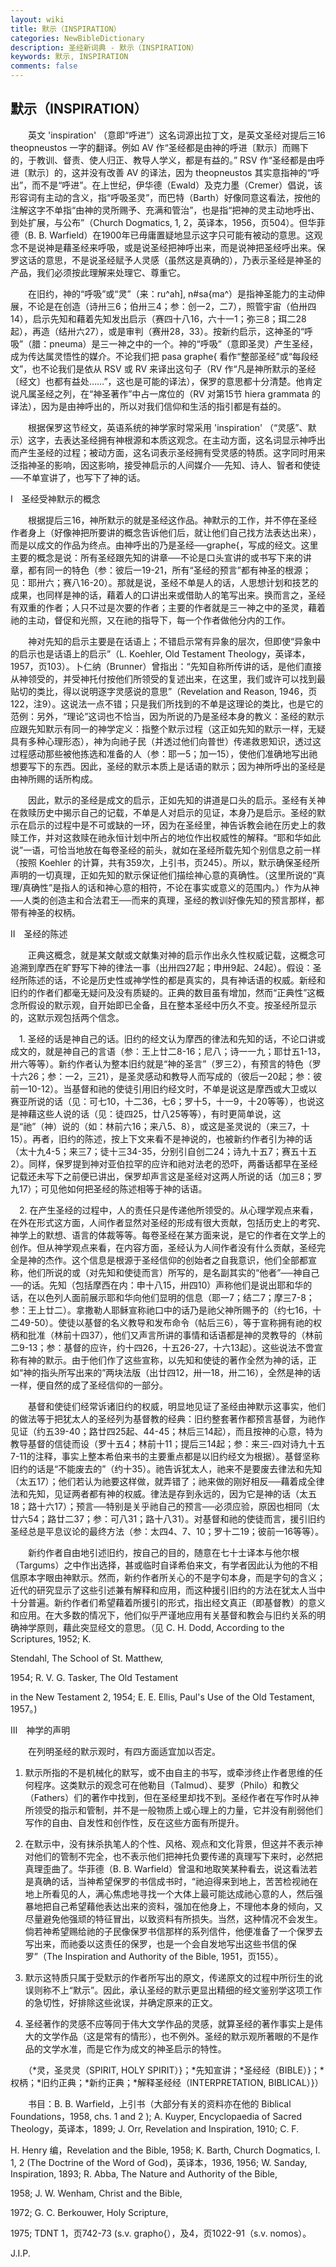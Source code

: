 ```yaml
---
layout: wiki
title: 默示（INSPIRATION）
categories: NewBibleDictionary
description: 圣经新词典 - 默示（INSPIRATION）
keywords: 默示, INSPIRATION
comments: false
---
```


## 默示（INSPIRATION）

　　英文 'inspiration' （意即“呼进”）这名词源出拉丁文，是英文圣经对提后三16 theopneustos 一字的翻译。例如 AV 作“圣经都是由神的呼进〔默示〕而赐下的，于教训、督责、使人归正、教导人学义，都是有益的。” RSV 作“圣经都是由呼进〔默示〕的，这并没有改善 AV 的译法，因为 theopneustos 其实意指神的“呼出”，而不是“呼进”。在上世纪，伊华德（Ewald）及克力墨（Cremer）倡说，该形容词有主动的含义，指“呼吸圣灵”，而巴特（Barth）好像同意这看法，按他的注解这字不单指“由神的灵所赐予、充满和管治”，也是指“把神的灵主动地呼出、到处扩展，与公布”（Church Dogmatics, 1, 2，英译本，1956，页504）。但华菲德（B. B. Warfield）在1900年已毋庸置疑地显示这字只可能有被动的意思。这观念不是说神是藉圣经来呼吸，或是说圣经把神呼出来，而是说神把圣经呼出来。保罗这话的意思，不是说圣经赋予人灵感（虽然这是真确的），乃表示圣经是神圣的产品，我们必须按此理解来处理它、尊重它。

　　在旧约，神的“呼吸”或“灵”（来：ru^ah], n#sa{ma^）是指神圣能力的主动伸展，不论是在创造（诗卅三6；伯卅三4；参：创一2，二7），照管宇宙（伯卅四14），启示先知和藉着先知发出启示（赛四十八16，六十一1；弥三8；珥二28起），再造（结卅六27），或是审判（赛卅28，33）。按新约启示，这神圣的“呼吸”（腊：pneuma）是三一神之中的一个。神的“呼吸”（意即圣灵）产生圣经，成为传达属灵悟性的媒介。不论我们把 pasa graphe{ 看作“整部圣经”或“每段经文”，也不论我们是依从 RSV 或 RV 来译出这句子（RV 作“凡是神所默示的圣经〔经文〕也都有益处……”，这也是可能的译法），保罗的意思都十分清楚。他肯定说凡属圣经之列，在“神圣著作”中占一席位的（RV 对第15节 hiera grammata 的译法），因为是由神呼出的，所以对我们信仰和生活的指引都是有益的。

　　根据保罗这节经文，英语系统的神学家时常采用 'inspiration' （“灵感”、默示）这字，去表达圣经拥有神根源和本质这观念。在主动方面，这名词显示神呼出而产生圣经的过程；被动方面，这名词表示圣经拥有受灵感的特质。这字同时用来泛指神圣的影响，因这影响，接受神启示的人间媒介──先知、诗人、智者和使徒──不单宣讲了，也写下了神的话。

Ⅰ　圣经受神默示的概念

　　根据提后三16，神所默示的就是圣经这作品。神默示的工作，并不停在圣经作者身上（好像神把所要讲的概念告诉他们后，就让他们自己找方法表达出来），而是以成文的作品为终点。由神呼出的乃是圣经──graphe{，写成的经文。这里主要的概念是说：所有圣经跟先知的讲章──不论是口头宣讲的或书写下来的讲章，都有同一的特色（参：彼后一19-21，所有“圣经的预言”都有神圣的根源；见：耶卅六；赛八16-20）。那就是说，圣经不单是人的话，人思想计划和技艺的成果，也同样是神的话，藉着人的口讲出来或借助人的笔写出来。换而言之，圣经有双重的作者；人只不过是次要的作者；主要的作者就是三一神之中的圣灵，藉着祂的主动，督促和光照，又在祂的指导下，每一个作者做他分内的工作。

　　神对先知的启示主要是在话语上；不错启示常有异象的层次，但即使“异象中的启示也是话语上的启示”（L. Koehler, Old Testament Theology，英译本，1957，页103）。卜仁纳（Brunner）曾指出：“先知自称所传讲的话，是他们直接从神领受的，并受神托付按他们所领受的复述出来，在这里，我们或许可以找到最贴切的类比，得以说明逐字灵感说的意思”（Revelation and Reason, 1946，页122，注9）。这说法一点不错；只是我们所找到的不单是这理论的类比，也是它的范例：另外，“理论”这词也不恰当，因为所说的乃是圣经本身的教义：圣经的默示应跟先知默示有同一的神学定义：指整个默示过程（这正如先知的默示一样，无疑具有多种心理形态），神为向祂子民（并透过他们向普世）传递救恩知识，透过这过程感动那些被他拣选和准备的人（参：耶一5；加一15），使他们准确地写出祂想要写下的东西。因此，圣经的默示本质上是话语的默示；因为神所呼出的圣经是由神所赐的话所构成。

　　因此，默示的圣经是成文的启示，正如先知的讲道是口头的启示。圣经有关神在救赎历史中揭示自己的记载，不单是人对启示的见证，本身乃是启示。圣经的默示在启示的过程中是不可或缺的一环，因为在圣经里，神告诉教会祂在历史上的救赎工作，并对这救赎在祂永恒计划中所占的地位作出权威性的解释。“耶和华如此说”一语，可恰当地放在每卷圣经的前头，就如在圣经所载先知个别信息之前一样（按照 Koehler 的计算，共有359次，上引书，页245）。所以，默示确保圣经所声明的一切真理，正如先知的默示保证他们描绘神心意的真确性。（这里所说的“真理/真确性”是指人的话和神心意的相符，不论在事实或意义的范围内。）作为从神──人类的创造主和合法君王──而来的真理，圣经的教训好像先知的预言那样，都带有神圣的权柄。

Ⅱ　圣经的陈述

　　正典这概念，就是某文献或文献集对神的启示作出永久性权威记载，这概念可追溯到摩西在旷野写下神的律法一事（出卅四27起；申卅9起、24起）。假设：圣经所陈述的话，不论是历史性或神学性的都是真实的，具有神话语的权威。新经和旧约的作者们都毫无疑问及没有质疑的。正典的数目虽有增加，然而“正典性”这概念所假设的默示观，自开始即已全备，且在整本圣经中历久不变。按圣经所显示的，这默示观包括两个信念。

　1. 圣经的话是神自己的话。旧约的经文认为摩西的律法和先知的话，不论口讲或成文的，就是神自己的言语（参：王上廿二8-16；尼八；诗一一九；耶廿五1-13，卅六等等）。新约作者认为整本旧约就是“神的圣言”（罗三2），有预言的特色（罗十六26；参：一2，三21），是圣灵感动和教导人而写成的（彼后一20起；参：彼前一10-12）。当基督和祂的使徒引用旧约经文时，不单是说这是摩西或大卫或以赛亚所说的话（见：可七10，十二36，七6；罗十5，十一9，十20等等），也说这是神藉这些人说的话（见：徒四25，廿八25等等），有时更简单说，这是“祂”（神）说的（如：林前六16；来八5、8），或这是圣灵说的（来三7，十15）。再者，旧约的陈述，按上下文来看不是神说的，也被新约作者引为神的话（太十九4-5；来三7；徒十三34-35，分别引自创二24；诗九十五7；赛五十五2）。同样，保罗提到神对亚伯拉罕的应许和祂对法老的恐吓，两番话都早在圣经记载还未写下之前便已讲出，保罗却声言这是圣经对这两人所说的话（加三8；罗九17）；可见他如何把圣经的陈述相等于神的话语。

　2. 在产生圣经的过程中，人的责任只是传递他所领受的。从心理学观点来看，在外在形式这方面，人间作者显然对圣经的形成有很大贡献，包括历史上的考究、神学上的默想、语言的体裁等等。每卷圣经在某方面来说，是它的作者在文学上的创作。但从神学观点来看，在内容方面，圣经认为人间作者没有什么贡献，圣经完全是神的杰作。这个信息是根源于圣经信仰的创始者之自我意识，他们全部都宣称，他们所说的或（对先知和使徒而言）所写的，是名副其实的“他者”──神自己──的话。先知（包括摩西在内：申十八15，卅四10）声称他们是说出耶和华的话，在以色列人面前展示耶和华向他们显明的信息（耶一7；结二7；摩三7-8；参：王上廿二）。拿撒勒人耶稣宣称祂口中的话乃是祂父神所赐予的（约七16，十二49-50）。使徒以基督的名义教导和发布命令（帖后三6），等于宣称拥有祂的权柄和批准（林前十四37），他们又声言所讲的事情和话语都是神的灵教导的（林前二9-13；参：基督的应许，约十四26，十五26-27，十六13起）。这些说法不啻宣称有神的默示。由于他们作了这些宣称，以先知和使徒的著作全然为神的话，正如“神的指头所写出来的”两块法版（出廿四12，卅一18，卅二16），全然是神的话一样，便自然的成了圣经信仰的一部分。

　　基督和使徒们经常诉诸旧约的权威，明显地见证了圣经由神默示这事实，他们的做法等于把犹太人的圣经列为基督教的经典：旧约整套著作都预言基督，为祂作见证（约五39-40；路廿四25起、44-45；林后三14起），而且按神的心意，特为教导基督的信徒而设（罗十五4；林前十11；提后三14起；参：来三-四对诗九十五7-11的注释，事实上整本希伯来书的主要重点都是以旧约经文为根据）。基督坚称旧约的话是“不能废去的”（约十35）。祂告诉犹太人，祂来不是要废去律法和先知（太五17）；他们若认为祂要这样做，就弄错了；祂来做的刚好相反──藉着成全律法和先知，见证两者都有神的权威。律法是存到永远的，因为它是神的话（太五18；路十六17）；预言──特别是关乎祂自己的预言──必须应验，原因也相同（太廿六54；路廿二37；参：可八31；路十八31）。对基督和祂的使徒而言，援引旧约圣经总是平息议论的最终方法（参：太四4、7、10；罗十二19；彼前一16等等）。

　　新约作者自由地引述旧约，按自己的目的，随意在七十士译本与他尔根（Targums）之中作出选择，甚或临时自译希伯来文，有学者因此认为他的不相信原本字眼由神默示。然而，新约作者所关心的不是字句本身，而是字句的含义；近代的研究显示了这些引述兼有解释和应用，而这种援引旧约的方法在犹太人当中十分普遍。新约作者们希望藉着所援引的形式，指出经文真正（即基督教）的意义和应用。在大多数的情况下，他们似乎严谨地应用有关基督和教会与旧约关系的明确神学原则，藉此突显经文的意思。（见 C. H. Dodd, According to the Scriptures, 1952; K.

Stendahl, The School of St. Matthew,

1954; R. V. G. Tasker, The Old Testament

in the New Testament 2, 1954; E. E. Ellis, Paul's Use of the Old Testament, 1957。)

Ⅲ　神学的声明

　　在列明圣经的默示观时，有四方面适宜加以否定。

1. 默示所指的不是机械化的默写，或不由自主的书写，或牵涉终止作者思维的任何程序。这类默示的观念可在他勒目（Talmud）、斐罗（Philo）和教父（Fathers）们的著作中找到，但在圣经里却找不到。圣经作者在写作时从神所领受的指示和管制，并不是一般物质上或心理上的力量，它并没有削弱他们写作的自由、自发性和创作性，反在这些方面有所提升。

2. 在默示中，没有抹杀执笔人的个性、风格、观点和文化背景，但这并不表示神对他们的管制不完全，也不表示他们把神托负要传递的真理写下来时，必然把真理歪曲了。华菲德（B. B. Warfield）曾温和地取笑某种看去，说这看法若是真确的话，当神希望保罗的书信成书时，“祂迫得来到地上，苦苦检视祂在地上所看见的人，满心焦虑地寻找一个大体上最可能达成祂心意的人，然后强暴地把自己希望藉他表达出来的资料，强加在他身上，不理他本身的倾向，又尽量避免他强顽的特征冒出，以致资料有所损失。当然，这种情况不会发生。倘若神希望赐给祂的子民像保罗书信那样的系列信件，他便准备了一个保罗去写出来，而祂委以这责任的保罗，也是一个会自发地写出这些书信的保罗”（The Inspiration and Authority of the Bible, 1951，页155）。

3. 默示这特质只属于受默示的作者所写出的原文，传递原文的过程中所衍生的讹误则称不上“默示”。因此，承认圣经的默示更显出精细的经文鉴别学这项工作的急切性，好排除这些讹误，并确定原来的正文。

4. 圣经著作的灵感不应等同于伟大文学作品的灵感，就算圣经的著作事实上是伟大的文学作品（这是常有的情形），也不例外。圣经的默示观所著眼的不是作品的文学水准，而是它作为成文的神圣启示的特性。

　　（*灵，圣灵灵（SPIRIT, HOLY SPIRIT）}；*先知宣讲；*圣经经（BIBLE）}；*权柄；*旧约正典；*新约正典；*解释圣经经（INTERPRETATION, BIBLICAL）}）

　　书目：B. B. Warfield，上引书（大部分有关的资料亦在他的 Biblical Foundations，1958, chs. 1 and 2 ); A. Kuyper, Encyclopaedia of Sacred Theology，英译本，1899; J. Orr, Revelation and Inspiration, 1910; C. F.

H. Henry 编，Revelation and the Bible, 1958; K. Barth, Church Dogmatics, I. 1, 2 (The Doctrine of the Word of God)，英译本，1936, 1956; W. Sanday, Inspiration, 1893; R. Abba, The Nature and Authority of the Bible,

1958; J. W. Wenham, Christ and the Bible,

1972; G. C. Berkouwer, Holy Scripture,

1975; TDNT 1，页742-73 (s.v. grapho{），及4，页1022-91（s.v. nomos）。

J.I.P.











